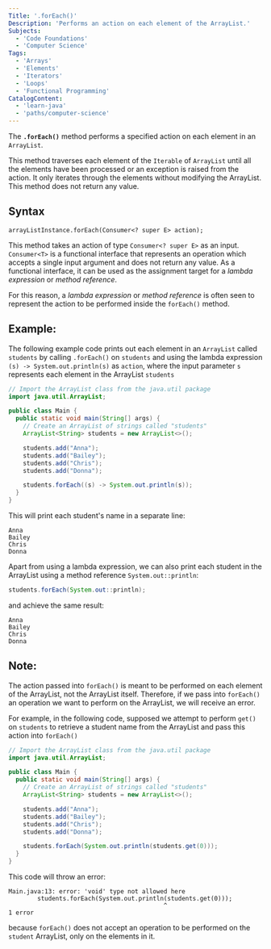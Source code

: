 ```yaml
---
Title: '.forEach()'
Description: 'Performs an action on each element of the ArrayList.'
Subjects:
  - 'Code Foundations'
  - 'Computer Science'
Tags:
  - 'Arrays'
  - 'Elements'
  - 'Iterators'
  - 'Loops'
  - 'Functional Programming'
CatalogContent:
  - 'learn-java'
  - 'paths/computer-science'
---
```


The **`.forEach()`** method performs a specified action on each element in an `ArrayList`.

This method traverses each element of the `Iterable` of `ArrayList` until all the elements have been processed or an exception is raised from the action. It only iterates through the elements without modifying the ArrayList. This method does not return any value.

## Syntax

```pseudo
arrayListInstance.forEach(Consumer<? super E> action);
```

This method takes an action of type `Consumer<? super E>` as an input. `Consumer<T>` is a functional interface that represents an operation which accepts a single input argument and does not return any value. As a functional interface, it can be used as the assignment target for a *lambda expression* or *method reference*.

For this reason, a *lambda expression* or *method reference* is often seen to represent the action to be performed inside the `forEach()` method.

## Example:

The following example code prints out each element in an `ArrayList` called `students` by calling `.forEach()` on `students` and using the lambda expression `(s) -> System.out.println(s)` as `action`, where the input parameter `s` represents each element in the ArrayList `students`

```java
// Import the ArrayList class from the java.util package
import java.util.ArrayList;

public class Main {
  public static void main(String[] args) {
    // Create an ArrayList of strings called "students"
    ArrayList<String> students = new ArrayList<>();

    students.add("Anna");
    students.add("Bailey");
    students.add("Chris");
    students.add("Donna");

    students.forEach((s) -> System.out.println(s));
  }
}
```

This will print each student's name in a separate line:

```shell
Anna
Bailey
Chris
Donna
```

Apart from using a lambda expression, we can also print each student in the ArrayList using a method reference `System.out::println`:

```java
students.forEach(System.out::println);
```

and achieve the same result:

```shell
Anna
Bailey
Chris
Donna
```

## Note:

The action passed into `forEach()` is meant to be performed on each element of the ArrayList, not the ArrayList itself. Therefore, if we pass into `forEach()` an operation we want to perform on the ArrayList, we will receive an error.

For example, in the following code, supposed we attempt to perform `get()` on `students` to retrieve a student name from the ArrayList and pass this action into `forEach()`

```java
// Import the ArrayList class from the java.util package
import java.util.ArrayList;

public class Main {
  public static void main(String[] args) {
    // Create an ArrayList of strings called "students"
    ArrayList<String> students = new ArrayList<>();

    students.add("Anna");
    students.add("Bailey");
    students.add("Chris");
    students.add("Donna");

    students.forEach(System.out.println(students.get(0)));
  }
}
```

This code will throw an error:

```
Main.java:13: error: 'void' type not allowed here
    	students.forEach(System.out.println(students.get(0)));
    	                                   ^
1 error
```
because `forEach()` does not accept an operation to be performed on the `student` ArrayList, only on the elements in it.